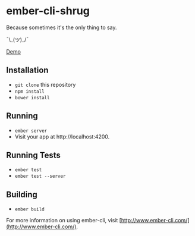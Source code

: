 # ember-cli-shrug

Because sometimes it's the only thing to say.

¯\\\_(ツ)\_/¯

[Demo](http://blimmer.github.io/ember-cli-shrug/)

## Installation

* `git clone` this repository
* `npm install`
* `bower install`

## Running

* `ember server`
* Visit your app at http://localhost:4200.

## Running Tests

* `ember test`
* `ember test --server`

## Building

* `ember build`

For more information on using ember-cli, visit [http://www.ember-cli.com/](http://www.ember-cli.com/).
